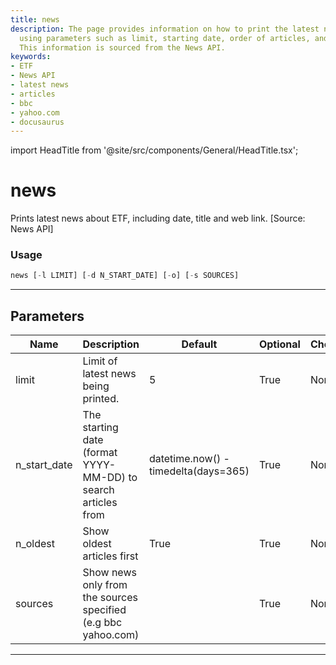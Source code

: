 ```yaml
---
title: news
description: The page provides information on how to print the latest news about ETF
  using parameters such as limit, starting date, order of articles, and news sources.
  This information is sourced from the News API.
keywords:
- ETF
- News API
- latest news
- articles
- bbc
- yahoo.com
- docusaurus
---
```


import HeadTitle from '@site/src/components/General/HeadTitle.tsx';

<HeadTitle title="news - Etf - Reference | OpenBB Terminal Docs" />

# news

Prints latest news about ETF, including date, title and web link. [Source: News API]

### Usage

```python
news [-l LIMIT] [-d N_START_DATE] [-o] [-s SOURCES]
```

---

## Parameters

| Name | Description | Default | Optional | Choices |
| ---- | ----------- | ------- | -------- | ------- |
| limit | Limit of latest news being printed. | 5 | True | None |
| n_start_date | The starting date (format YYYY-MM-DD) to search articles from | datetime.now() - timedelta(days=365) | True | None |
| n_oldest | Show oldest articles first | True | True | None |
| sources | Show news only from the sources specified (e.g bbc yahoo.com) |  | True | None |

---
